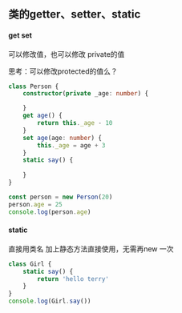 ## 类的getter、setter、static



#### get set

可以修改值，也可以修改 private的值

思考：可以修改protected的值么？

```ts
class Person {
    constructor(private _age: number) {

    }
    get age() {
        return this._age - 10 
    }
    set age(age: number) {
        this._age = age + 3
    }
    static say() {
        
    }
}

const person = new Person(20)
person.age = 25
console.log(person.age)
```





#### static

直接用类名 加上静态方法直接使用，无需再new 一次

```ts
class Girl {
    static say() {
        return 'hello terry'
    }
}
console.log(Girl.say())
```

